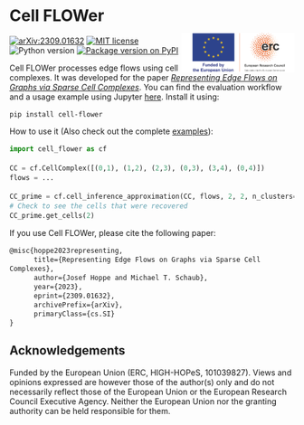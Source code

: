 # Cell FLOWer

<img align="right" style="width:200px;margin-top:-5px" src="https://raw.githubusercontent.com/josefhoppe/cell-flower/main/readme_src/LOGO_ERC-FLAG_FP.png">

[![arXiv:2309.01632](https://img.shields.io/badge/arXiv-2309.01632-b31b1b.svg?logo=arxiv)](https://arxiv.org/abs/2309.01632)
[![MIT license](https://img.shields.io/badge/License-MIT-blue.svg)](https://github.com/josefhoppe/cell-flower/blob/main/LICENSE)
![Python version](https://img.shields.io/python/required-version-toml?tomlFilePath=https%3A%2F%2Fraw.githubusercontent.com%2Fjosefhoppe%2Fcell-flower%2Fmain%2Fpyproject.toml&logo=python&logoColor=ffd242)
[![Package version on PyPI](https://img.shields.io/pypi/v/cell-flower?logo=pypi&logoColor=ffd242)](https://pypi.org/project/cell-flower/)

Cell FLOWer processes edge flows using cell complexes.
It was developed for the paper [*Representing Edge Flows on Graphs via Sparse Cell Complexes*](https://arxiv.org/abs/2309.01632).
You can find the evaluation workflow and a usage example using Jupyter [here](https://github.com/josefhoppe/edge-flow-cell-complexes).
Install it using:

```
pip install cell-flower
```

How to use it (Also check out the complete [examples](https://github.com/josefhoppe/cell-flower/tree/main/examples)):

```python
import cell_flower as cf

CC = cf.CellComplex([(0,1), (1,2), (2,3), (0,3), (3,4), (0,4)])
flows = ...

CC_prime = cf.cell_inference_approximation(CC, flows, 2, 2, n_clusters=5)
# Check to see the cells that were recovered
CC_prime.get_cells(2)
```

If you use Cell FLOWer, please cite the following paper:

```
@misc{hoppe2023representing,
      title={Representing Edge Flows on Graphs via Sparse Cell Complexes}, 
      author={Josef Hoppe and Michael T. Schaub},
      year={2023},
      eprint={2309.01632},
      archivePrefix={arXiv},
      primaryClass={cs.SI}
}
```

## Acknowledgements

Funded by the European Union (ERC, HIGH-HOPeS, 101039827). Views and opinions expressed are however those of the author(s) only and do not necessarily reflect those of the European Union or the European Research Council Executive Agency. Neither the European Union nor the granting authority can be held responsible for them.